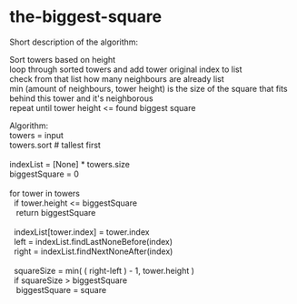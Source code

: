# the-biggest-square


Short description of the algorithm:

Sort towers based on height<br/>
loop through sorted towers and add tower original index to list<br/>
check from that list how many neighbours are already list<br/>
min (amount of neighbours, tower height) is the size of the square that fits behind this tower and it's neighborous<br/>
repeat until tower height <= found biggest square 
		   
		   
		   
Algorithm:<br/>
towers = input
<br/>
towers.sort  # tallest first
<br/>
<br/>
indexList = [None] * towers.size 
<br/>
biggestSquare = 0
<br/>
<br/>
for tower in towers
<br/>
&nbsp;&nbsp;if tower.height <= biggestSquare
<br/>
&nbsp;&nbsp;&nbsp;return biggestSquare
<br/>
<br/>
&nbsp;&nbsp;indexList[tower.index] = tower.index
<br/>
&nbsp;&nbsp;left = indexList.findLastNoneBefore(index)
<br/>
&nbsp;&nbsp;right = indexList.findNextNoneAfter(index)
<br/>
<br/>
&nbsp;&nbsp;squareSize = min( ( right-left ) - 1, tower.height )
<br/>
&nbsp;&nbsp;if squareSize > biggestSquare
<br/>
&nbsp;&nbsp;&nbsp;biggestSquare = square
       
       
